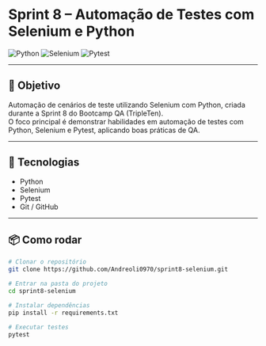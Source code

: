 # Sprint 8 – Automação de Testes com Selenium e Python

![Python](https://img.shields.io/badge/Python-3.10-blue)
![Selenium](https://img.shields.io/badge/Selenium-TestAutomation-orange)
![Pytest](https://img.shields.io/badge/Pytest-Python-green)

---

## 📌 Objetivo
Automação de cenários de teste utilizando Selenium com Python, criada durante a Sprint 8 do Bootcamp QA (TripleTen).  
O foco principal é demonstrar habilidades em automação de testes com Python, Selenium e Pytest, aplicando boas práticas de QA.

---

## 🚀 Tecnologias
- Python
- Selenium
- Pytest
- Git / GitHub

---

## 📦 Como rodar
```bash
# Clonar o repositório
git clone https://github.com/Andreoli0970/sprint8-selenium.git

# Entrar na pasta do projeto
cd sprint8-selenium

# Instalar dependências
pip install -r requirements.txt

# Executar testes
pytest
